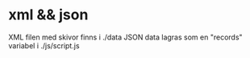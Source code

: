 # xml && json
XML filen med skivor finns i ./data 
JSON data lagras som en "records" variabel i ./js/script.js
